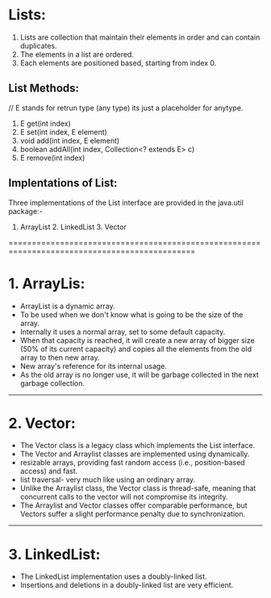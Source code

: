 # Lists: 
1. Lists are collection that maintain their elements in order and can contain duplicates.
2. The elements in a list are ordered.
3. Each elements are positioned based, starting from index 0.

## List Methods:
// E stands for retrun type (any type) its just a placeholder for anytype.
1. E get(int index)
2. E set(int index, E element)
3. void add(int index, E element)
4. boolean addAll(int index, Collection<? extends E> c)
5. E remove(int index)

## Implentations of List:
Three implementations of the List interface are provided in the java.util package:-
1. ArrayList        2. LinkedList           3. Vector

==============================================================================================
# 1. ArrayLis:
- ArrayList is a dynamic array.
- To be used when we don't know what is going to be the size of the array.
- Internally it uses a normal array, set to some default capacity.
- When that capacity is reached, it will create a new array of bigger size (50% of its current 
  capacity) and copies all the elements from the old array to then new array. 
- New array's reference for its internal usage.
- As the old array is no longer use, it will be garbage collected in the next garbage collection.


-------------------------------------------------------------------------------------------------
# 2. Vector:
- The Vector class is a legacy class which implements the List interface. 
- The Vector and Arraylist classes are implemented using dynamically.
- resizable arrays, providing fast random access (i.e., position-based access) and fast.
- list traversal- very much like using an ordinary array.
- Unlike the Arraylist class, the Vector class is thread-safe, meaning that concurrent calls to the
  vector will not compromise its integrity.
- The Arraylist and Vector classes offer comparable performance, but Vectors suffer a slight 
  performance penalty due to synchronization.

----------------------------------------------------------------------------------------------------
# 3. LinkedList:
- The LinkedList implementation uses a doubly-linked list.
- Insertions and deletions in a doubly-linked list are very efficient.



